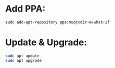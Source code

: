# Add PPA:
```bash
sudo add-apt-repository ppa:muqtxdir-m/what-if
```

# Update & Upgrade:
```bash
sudo apt update 
sudo apt upgrade
```